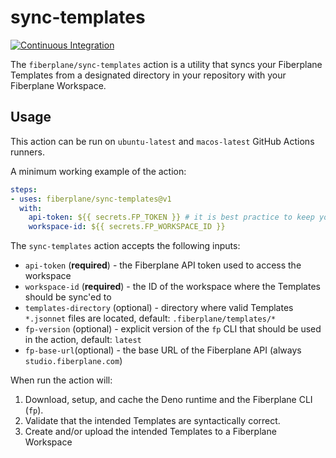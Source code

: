 # sync-templates

[![Continuous Integration](https://github.com/fiberplane/sync-templates/actions/workflows/ci.yml/badge.svg)](https://github.com/fiberplane/sync-templates/actions/workflows/ci.yml)

The `fiberplane/sync-templates` action is a utility that syncs your Fiberplane Templates from a designated directory in your repository with your Fiberplane Workspace.

## Usage
This action can be run on `ubuntu-latest` and `macos-latest` GitHub Actions runners.

A minimum working example of the action:
```yaml
steps:
- uses: fiberplane/sync-templates@v1
  with:
    api-token: ${{ secrets.FP_TOKEN }} # it is best practice to keep your secrets in GitHub Secrets
    workspace-id: ${{ secrets.FP_WORKSPACE_ID }}
```

The `sync-templates` action accepts the following inputs:
- `api-token` (**required**) - the Fiberplane API token used to access the workspace
- `workspace-id` (**required**) - the ID of the workspace where the Templates should be sync'ed to
- `templates-directory` (optional) - directory where valid Templates `*.jsonnet` files are located, default: `.fiberplane/templates/*`
- `fp-version` (optional) - explicit version of the `fp` CLI that should be used in the action, default: `latest`
- `fp-base-url`(optional) - the base URL of the Fiberplane API (always `studio.fiberplane.com`)

When run the action will:
1. Download, setup, and cache the Deno runtime and the Fiberplane CLI (`fp`).
2. Validate that the intended Templates are syntactically correct.
3. Create and/or upload the intended Templates to a Fiberplane Workspace
